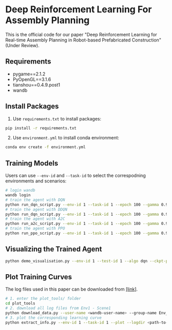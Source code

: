 # Deep Reinforcement Learning For Assembly Planning
This is the official code for our paper "Deep Reinforcement Learning for Real-time Assembly Planning in Robot-based Prefabricated Construction" (Under Review).

## Requirements
- pygame==2.1.2
- PyOpenGL==3.1.6
- tianshou==0.4.9.post1
- wandb

## Install Packages
1. Use `requirements.txt` to install packages:
```bash
pip install -r requirements.txt
```
2. Use `environment.yml` to install conda environment:
```bash
conda env create -f environment.yml
```

## Training Models
Users can use `--env-id` and `--task-id` to select the correspodning environments and scenarios:
```bash
# login wandb
wandb login
# train the agent with DQN
python run_dqn_script.py --env-id 1 --task-id 1 --epoch 100 --gamma 0.9 --seed 0
# train the agent with DDQN
python run_dqn_script.py --env-id 1 --task-id 1 --epoch 100 --gamma 0.9 --use-dueling --seed 0
# train the agent with A2C
python run_a2c_script.py --env-id 1 --task-id 1 --epoch 100 --gamma 0.9 --seed=0
# train the agent with PPO
python run_ppo_script.py --env-id 1 --task-id 1 --epoch 100 --gamma 0.9 --norm-obs --seed=0
```

## Visualizing the Trained Agent
```bash
python demo_visualisation.py --env-id 1 --test-id 1 --algo dqn --ckpt-path <your-ckpt-path> --render
```

## Plot Training Curves
The log files used in this paper can be downloaded from [[link]](https://www.dropbox.com/sh/ebsjvuudwoy93kw/AAAjpY_hxLVARJiFF8rhE9qia?dl=0).
```bash
# 1. enter the plot_tools/ folder
cd plot_tools
# 2. download all log files from Env1 - Scene1
python download_data.py --user-name <wandb-user-name> --group-name Env_1_Scene_1
# 3. plot the corresponding learning curve
python extract_info.py --env-id 1 --task-id 1 --plot --logdir <path-to-save-logs>
```